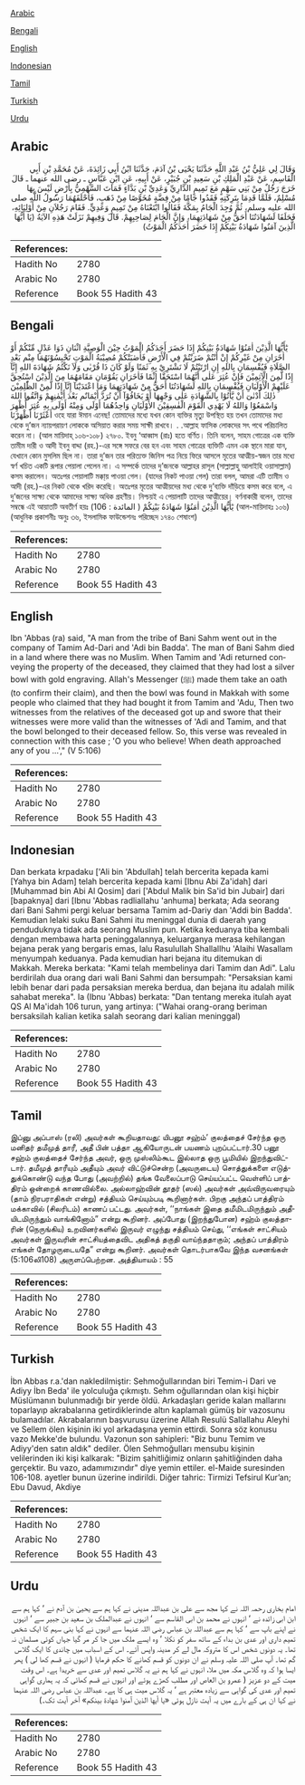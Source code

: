 [Arabic](#arabic)

[Bengali](#bengali)

[English](#english)

[Indonesian](#indonesian)

[Tamil](#tamil)

[Turkish](#turkish)

[Urdu](#urdu)

## Arabic


<div dir="rtl" lang="ar" style={{fontSize:'larger',backgroundColor:'#f8f9fa',padding:20}}>
وَقَالَ لِي عَلِيُّ بْنُ عَبْدِ اللَّهِ حَدَّثَنَا يَحْيَى بْنُ آدَمَ، حَدَّثَنَا ابْنُ أَبِي زَائِدَةَ، عَنْ مُحَمَّدِ بْنِ أَبِي الْقَاسِمِ، عَنْ عَبْدِ الْمَلِكِ بْنِ سَعِيدِ بْنِ جُبَيْرٍ، عَنْ أَبِيهِ، عَنِ ابْنِ عَبَّاسٍ ـ رضى الله عنهما ـ قَالَ خَرَجَ رَجُلٌ مِنْ بَنِي سَهْمٍ مَعَ تَمِيمٍ الدَّارِيِّ وَعَدِيِّ بْنِ بَدَّاءٍ فَمَاتَ السَّهْمِيُّ بِأَرْضٍ لَيْسَ بِهَا مُسْلِمٌ، فَلَمَّا قَدِمَا بِتَرِكَتِهِ فَقَدُوا جَامًا مِنْ فِضَّةٍ مُخَوَّصًا مِنْ ذَهَبٍ، فَأَحْلَفَهُمَا رَسُولُ اللَّهِ صلى الله عليه وسلم، ثُمَّ وُجِدَ الْجَامُ بِمَكَّةَ فَقَالُوا ابْتَعْنَاهُ مِنْ تَمِيمٍ وَعَدِيٍّ‏.‏ فَقَامَ رَجُلاَنِ مِنْ أَوْلِيَائِهِ، فَحَلَفَا لَشَهَادَتُنَا أَحَقُّ مِنْ شَهَادَتِهِمَا، وَإِنَّ الْجَامَ لِصَاحِبِهِمْ‏.‏ قَالَ وَفِيهِمْ نَزَلَتْ هَذِهِ الآيَةُ ‏(‏يَا أَيُّهَا الَّذِينَ آمَنُوا شَهَادَةُ بَيْنِكُمْ ‏إِذَا حَضَرَ أَحَدَكُمُ الْمَوْتُ)‏
</div>
<div style={{backgroundColor:'#f8f9fa',padding:20, marginBottom: 10}}><table> <thead> <tr> <th>References:</th> <th></th> </tr> </thead> <tbody><tr><td>Hadith No</td><td>2780</td></tr><tr><td>Arabic No</td><td>2780</td></tr><tr><td>Reference</td><td>Book 55 Hadith 43</td></tr></tbody></table></div>

## Bengali


<div dir="ltr" lang="bn" style={{fontSize:'larger',backgroundColor:'#f8f9fa',padding:20}}>
يٰٓأَيُّهَا الَّذِيْنَ اٰمَنُوْا شَهَادَةُ بَيْنِكُمْ إِذَا حَضَرَ أَحَدَكُمُ الْمَوْتُ حِيْنَ الْوَصِيَّةِ اثْنَانِ ذَوَا عَدْلٍ مِّنْكُمْ أَوْ اٰخَرَانِ مِنْ غَيْرِكُمْ إِنْ أَنْتُمْ ضَرَبْتُمْ فِي الْأَرْضِ فَأَصٰبَتْكُمْ مُصِيْبَةُ الْمَوْتِ تَحْبِسُوْنَهُمَا مِنْم بَعْدِ الصَّلَاةِ فَيُقْسِمَانِ بِاللهِ إِنِ ارْتَبْتُمْ لَا نَشْتَرِيْ بِهِ ثَمَنًا وَلَوْ كَانَ ذَا قُرْبٰى وَلَاَ نَكْتُمُ شَهَادَةَ اللهِ إِنَّآ إِذًا لَّمِنَ الْآثِمِيْنَ فَإِنْ عُثِرَ عَلٰى أَنَّهُمَا اسْتَحَقَّا إِثْمًا فَاٰخَرَانِ يَقُوْمَانِ مَقَامَهُمَا مِنَ الَّذِيْنَ اسْتُحِقَّ عَلَيْهِمْ الْأَوْلَيَانِ فَيُقْسِمَانِ بِاللهِ لَشَهَادَتُنَا أَحَقُّ مِنْ شَهَادَتِهِمَا وَمَا اعْتَدَيْنَآ إِنَّآ إِذًا لَّمِنْ الظّٰلِمِيْنَ ذٰلِكَ أَدْنٰىٓ أَنْ يَّأْتُوْا بِالشَّهَادَةِ عَلٰى وَجْهِهَا أَوْ يَخَافُوْآ أَنْ تُرَدَّ أَيْمَانٌم بَعْدَ أَيْمٰنِهِمْ وَاتَّقُوا اللهَ وَاسْمَعُوْا وَاللهُ لَا يَهْدِي الْقَوْمَ الْفٰسِقِيْنَ الأَوْلَيَانِ وَاحِدُهُمَا أَوْلَى وَمِنْهُ أَوْلَى بِهِ عُثِرَ أُظْهِرَ أَعْثَرْنَا أَظْهَرْنَا ওহে যারা ঈমান এনেছ! তোমাদের মধ্যে যখন কোন ব্যক্তির মৃত্যু উপস্থিত হয় তখন তোমাদের মধ্য থেকে দু’জন ন্যায়পরায়ণ লোককে অসিয়াত করার সময় সাক্ষী রাখবে। . .আল্লাহ ফাসিক লোকদের সৎ পথে পরিচালিত করেন না। (আল মায়িদাহ্ ১০৬-১০৮) ২৭৮০. ইবনু ‘আব্বাস (রাঃ) হতে বর্ণিত। তিনি বলেন, সাহম গোত্রের এক ব্যক্তি তামীম দারী ও আদী ইবনু বাদ্দা (রহ.)-এর সঙ্গে সফরে বের হন এবং সাহম গোত্রের ব্যক্তিটি এমন এক স্থানে মারা যান, যেখানে কোন মুসলিম ছিল না। তারা দু’জন তার পরিত্যক্ত জিনিস পত্র নিয়ে ফিরে আসলে মৃতের আত্মীয়-স্বজন তার মধ্যে স্বর্ণ খচিত একটি রূপার পেয়ালা পেলেন না। এ সম্পর্কে তাদের দু’জনকে আল্লাহর রাসূল (সাল্লাল্লাহু আলাইহি ওয়াসাল্লাম) কসম করালেন। অতঃপর পেয়ালাটি মক্কা্য় পাওয়া গেল। (যাদের নিকট পাওয়া গেল) তারা বলল, আমরা এটি তামীম ও আদী (রহ.)-এর নিকট থেকে খরিদ করেছি। অতঃপর মৃতের আত্মীয়দের মধ্য থেকে দু’ব্যক্তি দাঁড়িয়ে কসম করে বলে, এ দু’জনের সাক্ষ্য থেকে আমাদের সাক্ষ্য অধিক গ্রহণীয়। নিশ্চয়ই এ পেয়ালাটি তাদের আত্মীয়ের। বর্ণনাকারী বলেন, তাদের সম্বন্ধে এই আয়াতটি অবতীর্ণ হয়ঃ يٰٓأَيُّهَا الَّذِيْنَ اٰمَنُوْا شَهَادَةُ بَيْنِكُمْ ( المائدة : 106) (আল-মায়িদাহঃ ১০৬) (আধুনিক প্রকাশনীঃ অনুঃ ৩৬, ইসলামিক ফাউন্ডেশনঃ পরিচ্ছেদ ১৭৪০ শেষাংশ)
</div>
<div style={{backgroundColor:'#f8f9fa',padding:20, marginBottom: 10}}><table> <thead> <tr> <th>References:</th> <th></th> </tr> </thead> <tbody><tr><td>Hadith No</td><td>2780</td></tr><tr><td>Arabic No</td><td>2780</td></tr><tr><td>Reference</td><td>Book 55 Hadith 43</td></tr></tbody></table></div>

## English


<div dir="ltr" lang="en" style={{fontSize:'larger',backgroundColor:'#f8f9fa',padding:20}}>
Ibn 'Abbas (ra) said, "A man from the tribe of Bani Sahm went out in the company of Tamim Ad-Dari and 'Adi bin Badda'. The man of Bani Sahm died in a land where there was no Muslim. When Tamim and 'Adi returned conveying the property of the deceased, they claimed that they had lost a silver bowl with gold engraving. Allah's Messenger (ﷺ) made them take an oath (to confirm their claim), and then the bowl was found in Makkah with some people who claimed that they had bought it from Tamim and 'Adu, Then two witnesses from the relatives of the deceased got up and swore that their witnesses were more valid than the witnesses of 'Adi and Tamim, and that the bowl belonged to their deceased fellow. So, this verse was revealed in connection with this case ; 'O you who believe! When death approached any of you ...'," (V 5:106)
</div>
<div style={{backgroundColor:'#f8f9fa',padding:20, marginBottom: 10}}><table> <thead> <tr> <th>References:</th> <th></th> </tr> </thead> <tbody><tr><td>Hadith No</td><td>2780</td></tr><tr><td>Arabic No</td><td>2780</td></tr><tr><td>Reference</td><td>Book 55 Hadith 43</td></tr></tbody></table></div>

## Indonesian


<div dir="ltr" lang="id" style={{fontSize:'larger',backgroundColor:'#f8f9fa',padding:20}}>
Dan berkata krpadaku ['Ali bin 'Abdullah] telah bercerita kepada kami [Yahya bin Adam] telah bercerita kepada kami [Ibnu Abi Za'idah] dari [Muhammad bin Abi Al Qosim] dari ['Abdul Malik bin Sa'id bin Jubair] dari [bapaknya] dari [Ibnu 'Abbas radliallahu 'anhuma] berkata; Ada seorang dari Bani Sahmi pergi keluar bersama Tamim ad-Dariy dan 'Addi bin Badda'. Kemudian lelaki suku Bani Sahmi itu meninggal dunia di daerah yang penduduknya tidak ada seorang Muslim pun. Ketika keduanya tiba kembali dengan membawa harta peninggalannya, keluarganya merasa kehilangan bejana perak yang bergaris emas, lalu Rasulullah Shallallhu 'Alaihi Wasallam menyumpah keduanya. Pada kemudian hari bejana itu ditemukan di Makkah. Mereka berkata: "Kami telah membelinya dari Tamim dan Adi". Lalu berdirilah dua orang dari wali Bani Sahmi dan bersumpah: "Persaksian kami lebih benar dari pada persaksian mereka berdua, dan bejana itu adalah milik sahabat mereka". Ia (Ibnu 'Abbas) berkata: "Dan tentang mereka itulah ayat QS Al Ma'idah 106 turun, yang artinya: ("Wahai orang-orang beriman bersaksilah kalian ketika salah seorang dari kalian meninggal)
</div>
<div style={{backgroundColor:'#f8f9fa',padding:20, marginBottom: 10}}><table> <thead> <tr> <th>References:</th> <th></th> </tr> </thead> <tbody><tr><td>Hadith No</td><td>2780</td></tr><tr><td>Arabic No</td><td>2780</td></tr><tr><td>Reference</td><td>Book 55 Hadith 43</td></tr></tbody></table></div>

## Tamil


<div dir="ltr" lang="ta" style={{fontSize:'larger',backgroundColor:'#f8f9fa',padding:20}}>
இப்னு அப்பாஸ் (ரலி) அவர்கள் கூறியதாவது: யிபனூ சஹ்ம்’ குலத்தைச் சேர்ந்த ஒரு மனிதர் தமீமுத் தாரீ, அதீ பின் பத்தா ஆகியோருடன் பயணம் புறப்பட்டார்.30 பனூ சஹ்ம் குலத்தைச் சேர்ந்த அவர், ஒரு முஸ்லிம்கூட இல்லாத ஒரு பூமியில் இறந்துவிட்டார். தமீமுத் தாரீயும் அதீயும் அவர் விட்டுச்சென்ற (அவருடைய) சொத்துக்களை எடுத்துக்கொண்டு வந்த போது (அவற்றில்) தங்க வேலைப்பாடு செய்யப்பட்ட வெள்ளிப் பாத்திரம் ஒன்றைக் காணவில்லை. அல்லாஹ்வின் தூதர் (ஸல்) அவர்கள் அவ்விருவரையும் (தாம் நிரபராதிகள் என்று) சத்தியம் செய்யும்படி கூறினார்கள். பிறகு அந்தப் பாத்திரம் மக்காவில் (சிலரிடம்) காணப் பட்டது. அவர்கள், ‘‘நாங்கள் இதை தமீமிடமிருந்தும் அதீயிடமிருந்தும் வாங்கினோம்” என்று கூறினர். அப்போது (இறந்துபோன) சஹ்ம் குலத்தாரின் (நெருங்கிய) உறவினர்களில் இருவர் எழுந்து சத்தியம் செய்து, ‘‘எங்கள் சாட்சியம் அவர்கள் இருவரின் சாட்சியத்தைவிட அதிகத் தகுதி வாய்ந்ததாகும்; அந்தப் பாத்திரம் எங்கள் தோழருடையதே” என்று கூறினர். அவர்கள் தொடர்பாகவே இந்த வசனங்கள் (5:106லி108) அருளப்பெற்றன. அத்தியாயம் : 55
</div>
<div style={{backgroundColor:'#f8f9fa',padding:20, marginBottom: 10}}><table> <thead> <tr> <th>References:</th> <th></th> </tr> </thead> <tbody><tr><td>Hadith No</td><td>2780</td></tr><tr><td>Arabic No</td><td>2780</td></tr><tr><td>Reference</td><td>Book 55 Hadith 43</td></tr></tbody></table></div>

## Turkish


<div dir="ltr" lang="tr" style={{fontSize:'larger',backgroundColor:'#f8f9fa',padding:20}}>
İbn Abbas r.a.'dan nakledilmiştir: Sehmoğullarından biri Temim-i Dari ve Adiyy İbn Beda' ile yolculuğa çıkmıştı. Sehm oğullarından olan kişi hiçbir Müslümanın bulunmadığı bir yerde öldü. Arkadaşları geride kalan mallarını toparlayıp akrabalarına getirdiklerinde altın kaplamalı gümüş bir vazosunu bulamadılar. Akrabalarının başvurusu üzerine Allah Resulü Sallallahu Aleyhi ve Sellem ölen kişinin iki yol arkadaşına yemin ettirdi. Sonra söz konusu vazo Mekke'de bulundu. Vazonun son sahipleri: "Biz bunu Temim ve Adiyy'den satın aldık" dediler. Ölen Sehmoğulları mensubu kişinin velilerinden iki kişi kalkarak: "Bizim şahitliğimiz onların şahitliğinden daha gerçektir. Bu vazo, adamımızındır" diye yemin ettiler. el-Maide suresinden 106-108. ayetler bunun üzerine indirildi. Diğer tahric: Tirmizi Tefsirul Kur’an; Ebu Davud, Akdiye
</div>
<div style={{backgroundColor:'#f8f9fa',padding:20, marginBottom: 10}}><table> <thead> <tr> <th>References:</th> <th></th> </tr> </thead> <tbody><tr><td>Hadith No</td><td>2780</td></tr><tr><td>Arabic No</td><td>2780</td></tr><tr><td>Reference</td><td>Book 55 Hadith 43</td></tr></tbody></table></div>

## Urdu


<div dir="rtl" lang="ur" style={{fontSize:'larger',backgroundColor:'#f8f9fa',padding:20}}>
امام بخاری رحمہ اللہ نے کہا مجھ سے علی بن عبداللہ مدینی نے کہا ہم سے یحییٰ بن آدم نے ‘ کہا ہم سے ابن ابی زائدہ نے ‘ انہوں نے محمد بن ابی القاسم سے ‘ انہوں نے عبدالملک بن سعید بن جبیر سے ‘ انہوں نے اپنے باپ سے ‘ کہا ہم سے عبداللہ بن عباس رضی اللہ عنہما سے انہوں نے کہا بنی سہم کا ایک شخص تمیم داری اور عدی بن بداء کے ساتھ سفر کو نکلا ‘ وہ ایسے ملک میں جا کر مر گیا جہاں کوئی مسلمان نہ تھا۔ یہ دونوں شخص اس کا متروکہ مال لے کر مدینہ واپس آئے۔ اس کے اسباب میں چاندی کا ایک گلاس گم تھا۔ آپ صلی اللہ علیہ وسلم نے ان دونوں کو قسم کھانے کا حکم فرمایا ( انہوں نے قسم کھا لی ) پھر ایسا ہوا کہ وہ گلاس مکہ میں ملا، انہوں نے کہا ہم نے یہ گلاس تمیم اور عدی سے خریدا ہے۔ اس وقت میت کے دو عزیز ( عمرو بن العاص اور مطلب کھڑے ہوئے اور انہوں نے قسم کھائی کہ یہ ہماری گواہی تمیم اور عدی کی گواہی سے زیادہ معتبر ہے ‘ یہ گلاس میت ہی کا ہے۔ عبداللہ بن عباس رضی اللہ عنہما نے کہا ان ہی کے بارے میں یہ آیت نازل ہوئی «يا أيها الذين آمنوا شهادة بينكم‏» آخر آیت تک۔)
</div>
<div style={{backgroundColor:'#f8f9fa',padding:20, marginBottom: 10}}><table> <thead> <tr> <th>References:</th> <th></th> </tr> </thead> <tbody><tr><td>Hadith No</td><td>2780</td></tr><tr><td>Arabic No</td><td>2780</td></tr><tr><td>Reference</td><td>Book 55 Hadith 43</td></tr></tbody></table></div>